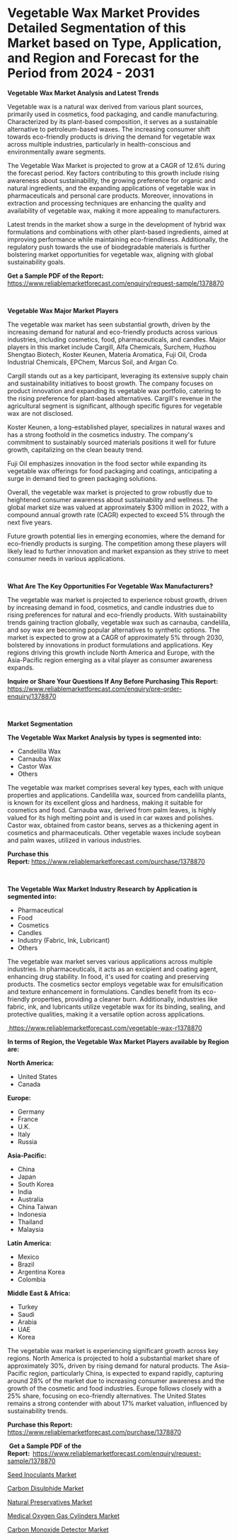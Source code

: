 <p><h1>Vegetable Wax Market Provides Detailed Segmentation of this Market based on Type, Application, and Region and Forecast for the Period from 2024 - 2031</h1></p><p><strong>Vegetable Wax Market Analysis and Latest Trends</strong></p>
<p><p>Vegetable wax is a natural wax derived from various plant sources, primarily used in cosmetics, food packaging, and candle manufacturing. Characterized by its plant-based composition, it serves as a sustainable alternative to petroleum-based waxes. The increasing consumer shift towards eco-friendly products is driving the demand for vegetable wax across multiple industries, particularly in health-conscious and environmentally aware segments.</p><p>The Vegetable Wax Market is projected to grow at a CAGR of 12.6% during the forecast period. Key factors contributing to this growth include rising awareness about sustainability, the growing preference for organic and natural ingredients, and the expanding applications of vegetable wax in pharmaceuticals and personal care products. Moreover, innovations in extraction and processing techniques are enhancing the quality and availability of vegetable wax, making it more appealing to manufacturers.</p><p>Latest trends in the market show a surge in the development of hybrid wax formulations and combinations with other plant-based ingredients, aimed at improving performance while maintaining eco-friendliness. Additionally, the regulatory push towards the use of biodegradable materials is further bolstering market opportunities for vegetable wax, aligning with global sustainability goals.</p></p>
<p><strong>Get a Sample PDF of the Report:&nbsp;</strong> <a href="https://www.reliablemarketforecast.com/enquiry/request-sample/1378870?utm_campaign=1110&utm_medium=2&utm_source=Github&utm_content=ia&utm_term=07112024&utm_id=vegetable-wax">https://www.reliablemarketforecast.com/enquiry/request-sample/1378870</a></p>
<p>&nbsp;</p>
<p><strong>Vegetable Wax Major Market Players</strong></p>
<p><p>The vegetable wax market has seen substantial growth, driven by the increasing demand for natural and eco-friendly products across various industries, including cosmetics, food, pharmaceuticals, and candles. Major players in this market include Cargill, Alfa Chemicals, Surchem, Huzhou Shengtao Biotech, Koster Keunen, Materia Aromatica, Fuji Oil, Croda Industrial Chemicals, EPChem, Marcus Soil, and Argan Co.</p><p>Cargill stands out as a key participant, leveraging its extensive supply chain and sustainability initiatives to boost growth. The company focuses on product innovation and expanding its vegetable wax portfolio, catering to the rising preference for plant-based alternatives. Cargill's revenue in the agricultural segment is significant, although specific figures for vegetable wax are not disclosed.</p><p>Koster Keunen, a long-established player, specializes in natural waxes and has a strong foothold in the cosmetics industry. The company's commitment to sustainably sourced materials positions it well for future growth, capitalizing on the clean beauty trend.</p><p>Fuji Oil emphasizes innovation in the food sector while expanding its vegetable wax offerings for food packaging and coatings, anticipating a surge in demand tied to green packaging solutions.</p><p>Overall, the vegetable wax market is projected to grow robustly due to heightened consumer awareness about sustainability and wellness. The global market size was valued at approximately $300 million in 2022, with a compound annual growth rate (CAGR) expected to exceed 5% through the next five years.</p><p>Future growth potential lies in emerging economies, where the demand for eco-friendly products is surging. The competition among these players will likely lead to further innovation and market expansion as they strive to meet consumer needs in various applications.</p></p>
<p>&nbsp;</p>
<p><strong>What Are The Key Opportunities For Vegetable Wax Manufacturers?</strong></p>
<p><p>The vegetable wax market is projected to experience robust growth, driven by increasing demand in food, cosmetics, and candle industries due to rising preferences for natural and eco-friendly products. With sustainability trends gaining traction globally, vegetable wax such as carnauba, candelilla, and soy wax are becoming popular alternatives to synthetic options. The market is expected to grow at a CAGR of approximately 5% through 2030, bolstered by innovations in product formulations and applications. Key regions driving this growth include North America and Europe, with the Asia-Pacific region emerging as a vital player as consumer awareness expands.</p></p>
<p><strong>Inquire or Share Your Questions If Any Before Purchasing This Report:</strong> <a href="https://www.reliablemarketforecast.com/enquiry/pre-order-enquiry/1378870?utm_campaign=1110&utm_medium=2&utm_source=Github&utm_content=ia&utm_term=07112024&utm_id=vegetable-wax">https://www.reliablemarketforecast.com/enquiry/pre-order-enquiry/1378870</a></p>
<p>&nbsp;</p>
<p><strong>Market Segmentation</strong></p>
<p><strong>The Vegetable Wax Market Analysis by types is segmented into:</strong></p>
<p><ul><li>Candelilla Wax</li><li>Carnauba Wax</li><li>Castor Wax</li><li>Others</li></ul></p>
<p><p>The vegetable wax market comprises several key types, each with unique properties and applications. Candelilla wax, sourced from candelilla plants, is known for its excellent gloss and hardness, making it suitable for cosmetics and food. Carnauba wax, derived from palm leaves, is highly valued for its high melting point and is used in car waxes and polishes. Castor wax, obtained from castor beans, serves as a thickening agent in cosmetics and pharmaceuticals. Other vegetable waxes include soybean and palm waxes, utilized in various industries.</p></p>
<p><strong>Purchase this Report:&nbsp;</strong><a href="https://www.reliablemarketforecast.com/purchase/1378870?utm_campaign=1110&utm_medium=2&utm_source=Github&utm_content=ia&utm_term=07112024&utm_id=vegetable-wax">https://www.reliablemarketforecast.com/purchase/1378870</a></p>
<p>&nbsp;</p>
<p><strong>The Vegetable Wax Market Industry Research by Application is segmented into:</strong></p>
<p><ul><li>Pharmaceutical</li><li>Food</li><li>Cosmetics</li><li>Candles</li><li>Industry (Fabric, Ink, Lubricant)</li><li>Others</li></ul></p>
<p><p>The vegetable wax market serves various applications across multiple industries. In pharmaceuticals, it acts as an excipient and coating agent, enhancing drug stability. In food, it's used for coating and preserving products. The cosmetics sector employs vegetable wax for emulsification and texture enhancement in formulations. Candles benefit from its eco-friendly properties, providing a cleaner burn. Additionally, industries like fabric, ink, and lubricants utilize vegetable wax for its binding, sealing, and protective qualities, making it a versatile option across applications.</p></p>
<p><a href="https://www.reliablemarketforecast.com/vegetable-wax-r1378870?utm_campaign=1110&utm_medium=2&utm_source=Github&utm_content=ia&utm_term=07112024&utm_id=vegetable-wax">&nbsp;https://www.reliablemarketforecast.com/vegetable-wax-r1378870</a></p>
<p><strong>In terms of Region, the Vegetable Wax Market Players available by Region are:</strong></p>
<p>
    <p> <strong> North America: </strong>
        <ul>
            <li>United States</li>
            <li>Canada</li>
        </ul>
        </p> 
    <p> <strong> Europe: </strong>
        <ul>
            <li>Germany</li>
            <li>France</li>
            <li>U.K.</li>
            <li>Italy</li>
            <li>Russia</li>
        </ul>
        </p> 
    <p> <strong> Asia-Pacific: </strong>
        <ul>
            <li>China</li>
            <li>Japan</li>
            <li>South Korea</li>
            <li>India</li>
            <li>Australia</li>
            <li>China Taiwan</li>
            <li>Indonesia</li>
            <li>Thailand</li>
            <li>Malaysia</li>
        </ul>
        </p> 
    <p> <strong> Latin America: </strong>
        <ul>
            <li>Mexico</li>
            <li>Brazil</li>
            <li>Argentina Korea</li>
            <li>Colombia</li>
        </ul>
        </p> 
    <p> <strong> Middle East & Africa: </strong>
        <ul>
            <li>Turkey</li>
            <li>Saudi</li>
            <li>Arabia</li>
            <li>UAE</li>
            <li>Korea</li>
        </ul>
    </p>
    </p>
<p><p>The vegetable wax market is experiencing significant growth across key regions. North America is projected to hold a substantial market share of approximately 30%, driven by rising demand for natural products. The Asia-Pacific region, particularly China, is expected to expand rapidly, capturing around 28% of the market due to increasing consumer awareness and the growth of the cosmetic and food industries. Europe follows closely with a 25% share, focusing on eco-friendly alternatives. The United States remains a strong contender with about 17% market valuation, influenced by sustainability trends.</p></p>
<p><strong>Purchase this Report: </strong><a href="https://www.reliablemarketforecast.com/purchase/1378870?utm_campaign=1110&utm_medium=2&utm_source=Github&utm_content=ia&utm_term=07112024&utm_id=vegetable-wax">https://www.reliablemarketforecast.com/purchase/1378870</a></p>
<p>&nbsp;<strong>Get a Sample PDF of the Report:&nbsp;&nbsp;</strong><a href="https://www.reliablemarketforecast.com/enquiry/request-sample/1378870?utm_campaign=1110&utm_medium=2&utm_source=Github&utm_content=ia&utm_term=07112024&utm_id=vegetable-wax">https://www.reliablemarketforecast.com/enquiry/request-sample/1378870</a></p>
<p><strong></strong></p>
<p><p><a href="https://github.com/lakeishabuahb/Market-Research-Report-List-1/blob/main/seed-inoculants-market.md?utm_campaign=1110&utm_medium=2&utm_source=Github&utm_content=ia&utm_term=07112024&utm_id=vegetable-wax">Seed Inoculants Market</a></p><p><a href="https://github.com/wydramppetrox/Market-Research-Report-List-1/blob/main/carbon-disulphide-market.md?utm_campaign=1110&utm_medium=2&utm_source=Github&utm_content=ia&utm_term=07112024&utm_id=vegetable-wax">Carbon Disulphide Market</a></p><p><a href="https://github.com/sandygraoj2/Market-Research-Report-List-1/blob/main/natural-preservatives-market.md?utm_campaign=1110&utm_medium=2&utm_source=Github&utm_content=ia&utm_term=07112024&utm_id=vegetable-wax">Natural Preservatives Market</a></p><p><a href="https://issuu.com/reportprime-2/docs/medical-oxygen-gas-cylinders-market_bd24e92518e701?utm_campaign=1110&utm_medium=2&utm_source=Github&utm_content=ia&utm_term=07112024&utm_id=vegetable-wax">Medical Oxygen Gas Cylinders Market</a></p><p><a href="https://github.com/janelbaub6/Market-Research-Report-List-1/blob/main/carbon-monoxide-detector-market.md?utm_campaign=1110&utm_medium=2&utm_source=Github&utm_content=ia&utm_term=07112024&utm_id=vegetable-wax">Carbon Monoxide Detector Market</a></p></p>